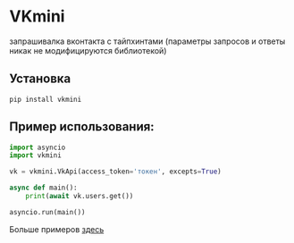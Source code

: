 # VKmini

запрашивалка вконтакта с тайпхинтами
(параметры запросов и ответы никак не модифицируются библиотекой)

## Установка

```
pip install vkmini
```

## Пример использования:

```python
import asyncio
import vkmini

vk = vkmini.VkApi(access_token='токен', excepts=True)

async def main():
    print(await vk.users.get())

asyncio.run(main())
```

Больше примеров [здесь](https://github.com/Elchinchel/vkmini/tree/master/examples)
